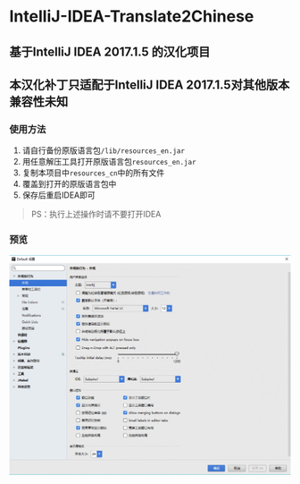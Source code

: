 # IntelliJ-IDEA-Translate2Chinese
## 基于IntelliJ IDEA 2017.1.5 的汉化项目

## 本汉化补丁只适配于IntelliJ IDEA 2017.1.5对其他版本兼容性未知

### 使用方法

1. 请自行备份原版语言包`/lib/resources_en.jar`
2. 用任意解压工具打开原版语言包`resources_en.jar`
3. 复制本项目中`resources_cn`中的所有文件 
4. 覆盖到打开的原版语言包中
5. 保存后重启IDEA即可

>PS：执行上述操作时请不要打开IDEA

### 预览

![预览](https://github.com/yihuishou/IntelliJ-IDEA-Translate2Chinese/blob/master/example.png)
